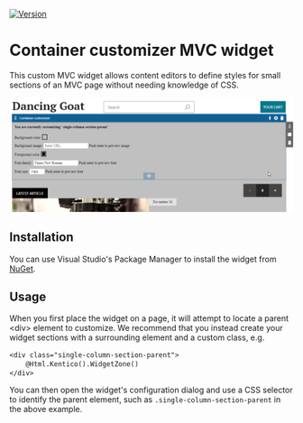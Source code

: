 [![Version](https://img.shields.io/nuget/v/EricD.Kentico.MvcWidget.ContainerCustomizer.svg)](https://www.nuget.org/packages/EricD.Kentico.MvcWidget.ContainerCustomizer)

# Container customizer MVC widget

This custom MVC widget allows content editors to define styles for small sections of an MVC page without needing knowledge of CSS.

![Screenshot](https://github.com/kentico-ericd/kentico-widgetmvc-container-customizer/blob/master/screenshot.png)

## Installation

You can use Visual Studio's Package Manager to install the widget from [NuGet](https://www.nuget.org/packages/EricD.Kentico.MvcWidget.ContainerCustomizer).

## Usage

When you first place the widget on a page, it will attempt to locate a parent &lt;div&gt; element to customize. We recommend that you instead create your widget sections with a surrounding element and a custom class, e.g.

```
<div class="single-column-section-parent">
    @Html.Kentico().WidgetZone()
</div>
```

You can then open the widget's configuration dialog and use a CSS selector to identify the parent element, such as `.single-column-section-parent` in the above example.